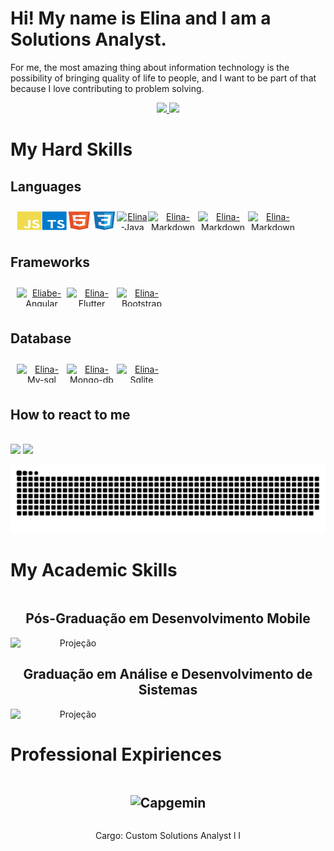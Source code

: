 # Hi! My name is Elina and I am a Solutions Analyst.

For me, the most amazing thing about information technology is the possibility of bringing quality of life to people, and I want to be part of that because I love contributing to problem solving.
<div align="center" style="display: grid; grid-template-rows: auto auto auto; ">
  <a href="https://github.com/31ina-Batist4">
  <img height="180em" src="https://github-readme-stats.vercel.app/api?username=31ina-Batist4&show_icons=true&theme=dracula&include_all_commits=true&count_private=true"/>
  <img height="180em" src="https://github-readme-stats.vercel.app/api/top-langs/?username=31ina-Batist4&layout=compact&langs_count=7&theme=dracula"/>
</a>
</div>

# My Hard Skills

## Languages

<div align="center" style="display: grid; grid-template-rows: auto auto auto; grid-template-columns: auto">
<a href="https://github.com/31ina-Batist4" style="margin:10px; display:flex">
  <img align="center" alt="Elina-Js" height="30" width="40" src="https://raw.githubusercontent.com/devicons/devicon/master/icons/javascript/javascript-plain.svg">

  <img align="center" alt="Elina-Ts" height="30" width="40" src="https://raw.githubusercontent.com/devicons/devicon/master/icons/typescript/typescript-plain.svg">

  <img align="center" alt="Elina-HTML" height="30" width="40" src="https://raw.githubusercontent.com/devicons/devicon/master/icons/html5/html5-original.svg">

  <img align="center" alt="Elina-CSS" height="30" width="40" src="https://raw.githubusercontent.com/devicons/devicon/master/icons/css3/css3-original.svg">

  <img align="center" alt="Elina-Java" height="30" width="50" src="https://img.shields.io/badge/Java-ED8B00?style=for-the-badge&logo=java&logoColor=white">

<img align="center" alt="Elina-Markdown" height="30" width="80" src="https://img.shields.io/badge/Markdown-000000?style=for-the-badge&logo=markdown&logoColor=white">

<img align="center" alt="Elina-Markdown" height="30" width="80" src="https://img.shields.io/badge/Dart-0175C2?style=for-the-badge&logo=dart&logoColor=white">

<img align="center" alt="Elina-Markdown" height="30" width="80" src="https://img.shields.io/badge/Android-3DDC84?style=for-the-badge&logo=android&logoColor=white">

</a>
  </div>

## Frameworks

<div align="center" style="display: grid; grid-template-rows: auto auto auto; grid-template-columns: auto">
<a href="https://github.com/31ina-Batist4" style="margin:10px; display:flex">
  <img align="center" alt="Eliabe-Angular" height="30" width="80" src="https://img.shields.io/badge/Angular-DD0031?style=for-the-badge&logo=angular&logoColor=white">

<img align="center" alt="Elina-Flutter" height="30" width="80" src="https://img.shields.io/badge/Flutter-02569B?style=for-the-badge&logo=flutter&logoColor=white">

<img align="center" alt="Elina-Bootstrap" height="30" width="80" src="https://img.shields.io/badge/Bootstrap-563D7C?style=for-the-badge&logo=bootstrap&logoColor=white">

</a>
  </div>

## Database

<div align="center" style="display: grid; grid-template-rows: auto auto auto; grid-template-columns: auto">
<a href="https://github.com/31ina-Batist4" style="margin:10px; display:flex">
  <img align="center" alt="Elina-My-sql" height="30" width="80" src="https://img.shields.io/badge/MySQL-00000F?style=for-the-badge&logo=mysql&logoColor=white">

<img align="center" alt="Elina-Mongo-db" height="30" width="80" src="https://img.shields.io/badge/MongoDB-4EA94B?style=for-the-badge&logo=mongodb&logoColor=white">

<img align="center" alt="Elina-Sqlite" height="30" width="80" src="https://img.shields.io/badge/SQLite-07405E?style=for-the-badge&logo=sqlite&logoColor=white">

</a>
  </div>

## How to react to me

<div>
<br>
  <a href = "mailto:elinabatista_@hotmail.com"><img src="https://img.shields.io/badge/-HotMail-%4EA94B?style=for-the-badge&logo=hotmail&logoColor=white" target="_blank"></a>
  <a href="https://www.linkedin.com/in/elina-batista-339b14b7/" target="_blank"><img src="https://img.shields.io/badge/-LinkedIn-%230077B5?style=for-the-badge&logo=linkedin&logoColor=white" target="_blank"></a>

  ![Snake animation](https://github.com/31ina-Batist4/31ina-Batist4/blob/main/output/snake.svg)

</div>

# My Academic Skills

<div align="center" style="display: grid; grid-template-rows: auto auto auto; grid-template-columns: auto">

## Pós-Graduação em Desenvolvimento Mobile
<img src="https://www.sinhores.com.br/cache/images/561/auto1024x1024_cl3EpYu5rFBh.jpeg" alt="Projeção" style="width:200px;"/>

## Graduação em Análise e Desenvolvimento de Sistemas
<img src="https://upload.wikimedia.org/wikipedia/commons/a/a5/LOGO_PROJE%C3%87%C3%83O.png" alt="Projeção" style="width:200px;"/>
</div>

# Professional Expiriences

<div align="center" style="display: grid; grid-template-rows: auto auto auto; grid-template-columns: auto">

## ![Capgemin](https://ncdn0.infojobs.com.br/logos/Company_Evaluation/67632.jpg) 

Cargo: Custom Solutions Analyst l I

</div>


